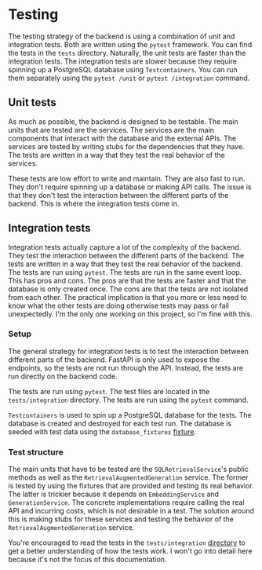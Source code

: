 # Testing

The testing strategy of the backend is using a combination of unit and integration tests. Both are written using the `pytest` framework. You can find the tests in the `tests` directory. Naturally, the unit tests are faster than the integration tests. The integration tests are slower because they require spinning up a PostgreSQL database using `Testcontainers`. You can run them separately using the `pytest /unit` or `pytest /integration` command.

## Unit tests

As much as possible, the backend is designed to be testable. The main units that are tested are the services. The services are the main components that interact with the database and the external APIs. The services are tested by writing stubs for the dependencies that they have. The tests are written in a way that they test the real behavior of the services.

These tests are low effort to write and maintain. They are also fast to run. They don't require spinning up a database or making API calls. The issue is that they don't test the interaction between the different parts of the backend. This is where the integration tests come in. 

## Integration tests

Integration tests actually capture a lot of the complexity of the backend. They test the interaction between the different parts of the backend. The tests are written in a way that they test the real behavior of the backend. The tests are run using `pytest`. The tests are run in the same event loop. This has pros and cons. The pros are that the tests are faster and that the database is only created once. The cons are that the tests are not isolated from each other. The practical implication is that you more or less need to know what the other tests are doing otherwise tests may pass or fail unexpectedly. I'm the only one working on this project, so I'm fine with this.

### Setup

The general strategy for integration tests is to test the interaction between different parts of the backend. FastAPI is only used to expose the endpoints, so the tests are not run through the API. Instead, the tests are run directly on the backend code. 

The tests are run using `pytest`. The test files are located in the `tests/integration` directory. The tests are run using the `pytest` command. 

`Testcontainers` is used to spin up a PostgreSQL database for the tests. The database is created and destroyed for each test run. The database is seeded with test data using the `database_fixtures` [fixture](/reference/tests/fixtures/#tests.integration.database_fixtures.database_session).

### Test structure

The main units that have to be tested are the `SQLRetrievalService`'s public methods as well as the `RetrievalAugmentedGeneration` service. The former is tested by using the fixtures that are provided and testing its real behavior. The latter is trickier because it depends on `EmbeddingService` and `GenerationService`. The concrete implementations require calling the real API and incurring costs, which is not desirable in a test. The solution around this is making stubs for these services and testing the behavior of the `RetrievalAugmentedGeneration` service.

You're encouraged to read the tests in the `tests/integration` [directory](https://github.com/ChidiRnweke/chatGITpt/tree/main/backend/tests/integration) to get a better understanding of how the tests work. I won't go into detail here because it's not the focus of this documentation. 


